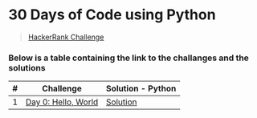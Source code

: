 # 30 Days of Code using Python

> [HackerRank Challenge](https://www.hackerrank.com/domains/tutorials/30-days-of-code "HackRank")

### Below is a table containing the link to the challanges and the solutions

| #   | Challenge                                                                           | Solution - Python                                                   |
| --- | ----------------------------------------------------------------------------------- | ------------------------------------------------------------------------ |
| 1   | [Day 0: Hello, World](https://www.hackerrank.com/challenges/30-hello-world/problem) | [Solution](https://www.hackerrank.com/challenges/30-hello-world/problem) |
